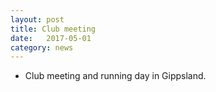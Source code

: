 ```yaml
---
layout: post
title: Club meeting
date:   2017-05-01
category: news
---
```


* Club meeting and running day in Gippsland.

